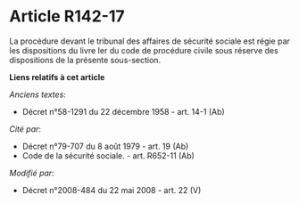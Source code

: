 # Article R142-17

La procédure devant le tribunal des affaires de sécurité sociale est régie par les dispositions du livre Ier du    code de
procédure civile sous réserve des dispositions de la présente sous-section.

**Liens relatifs à cet article**

_Anciens textes_:

  - Décret n°58-1291 du 22 décembre 1958 - art. 14-1 (Ab)

_Cité par_:

  - Décret n°79-707 du 8 août 1979 - art. 19 (Ab)
  - Code de la sécurité sociale. - art. R652-11 (Ab)

_Modifié par_:

  - Décret n°2008-484 du 22 mai 2008 - art. 22 (V)
